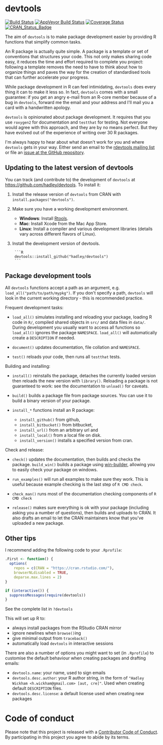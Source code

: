 # devtools

[![Build Status](https://travis-ci.org/hadley/devtools.svg?branch=master)](https://travis-ci.org/hadley/devtools)
[![AppVeyor Build Status](https://ci.appveyor.com/api/projects/status/github/hadley/devtools?branch=master&svg=true)](https://ci.appveyor.com/project/hadley/devtools)
[![Coverage Status](https://codecov.io/github/hadley/devtools/coverage.svg?branch=master)](https://codecov.io/github/hadley/devtools?branch=master)
[![CRAN_Status_Badge](http://www.r-pkg.org/badges/version/devtools)](http://cran.r-project.org/package=devtools)


The aim of `devtools` is to make package development easier by providing R functions that simplify common tasks.

An R package is actually quite simple. A package is a template or set of conventions that structures your code. This not only makes sharing code easy, it reduces the time and effort required to complete you project: following a template removes the need to have to think about how to organize things and paves the way for the creation of standardised tools that can further accelerate your progress.

While package development in R can feel intimidating, `devtools` does every thing it can to make it less so. In fact, `devtools` comes with a small guarantee: if you get an angry e-mail from an R-core member because of a bug in `devtools`, forward me the email and your address and I'll mail you a card with a handwritten apology.

`devtools` is opinionated about package development. It requires that you use `roxygen2` for documentation and `testthat` for testing. Not everyone would agree with this approach, and they are by no means perfect. But they have evolved out of the experience of writing over 30 R packages.

I'm always happy to hear about what doesn't work for you and where `devtools` gets in your way. Either send an email to the [rdevtools mailing list](http://groups.google.com/group/rdevtools) or file an [issue at the GitHub repository](http://github.com/hadley/devtools/issues).

## Updating to the latest version of devtools

You can track (and contribute to) the development of `devtools` at https://github.com/hadley/devtools. To install it:

1. Install the release version of `devtools` from CRAN with `install.packages("devtools")`.

2. Make sure you have a working development environment.
    * **Windows**: Install [Rtools](http://cran.r-project.org/bin/windows/Rtools/).
    * **Mac**: Install Xcode from the Mac App Store.
    * **Linux**: Install a compiler and various development libraries (details vary across different flavors of Linux).

3. Install the development version of devtools.

        ```R
        devtools::install_github("hadley/devtools")
        ```

## Package development tools

All `devtools` functions accept a path as an argument, e.g. `load_all("path/to/path/mypkg")`. If you don't specify a path, `devtools` will look in the current working directory - this is recommended practice.

Frequent development tasks:

* `load_all()` simulates installing and reloading your package,
  loading R code in `R/`, compiled shared objects in `src/` and data
  files in `data/`. During development you usually want to access all 
  functions so `load_all()` ignores the package `NAMESPACE`.
  `load_all()` will automatically create a `DESCRIPTION` if needed.

* `document()` updates documentation, file collation and
  `NAMESPACE`.

* `test()` reloads your code, then runs all `testthat` tests.

Building and installing:

* `install()` reinstalls the package, detaches the currently loaded version 
  then reloads the new version with `library()`. Reloading a package is not
  guaranteed to work: see the documentation to `unload()` for caveats.

* `build()` builds a package file from package sources. You can
  use it to build a binary version of your package.

* `install_*` functions install an R package:
   * `install_github()` from github,
   * `install_bitbucket()` from bitbucket, 
   * `install_url()` from an arbitrary url and
   * `install_local()` from a local file on disk. 
   * `install_version()` installs a specified version from cran.

Check and release:

* `check()` updates the documentation, then builds and checks the package. 
  `build_win()` builds a package using 
  [win-builder](http://win-builder.r-project.org/), allowing you to easily check 
  your package on windows.

* `run_examples()` will run all examples to make sure they work.
  This is useful because example checking is the last step of `R CMD check`.

* `check_man()` runs most of the documentation checking components
  of `R CMD check`

* `release()` makes sure everything is ok with your package
  (including asking you a number of questions), then builds and
  uploads to CRAN. It also drafts an email to let the CRAN
  maintainers know that you've uploaded a new package.

## Other tips

I recommend adding the following code to your `.Rprofile`:

```R
.First <- function() {
  options(
    repos = c(CRAN = "https://cran.rstudio.com/"),
    browserNLdisabled = TRUE,
    deparse.max.lines = 2)
}

if (interactive()) {
  suppressMessages(require(devtools))
}
```

See the complete list in `?devtools`

This will set up R to:

* always install packages from the RStudio CRAN mirror
* ignore newlines when  `browse()`ing
* give minimal output from `traceback()`
* automatically load `devtools` in interactive sessions

There are also a number of options you might want to set (in `.Rprofile`) to customise the default behaviour when creating packages and drafting emails:

* `devtools.name`: your name, used to sign emails
* `devtools.desc.author`: your R author string, in the form of `"Hadley Wickham <h.wickham@gmail.com> [aut, cre]"`. Used when creating default `DESCRIPTION` files.
* `devtools.desc.license`: a default license used when creating new packages

# Code of conduct

Please note that this project is released with a [Contributor Code of Conduct](CONDUCT.md). By participating in this project you agree to abide by its terms.
